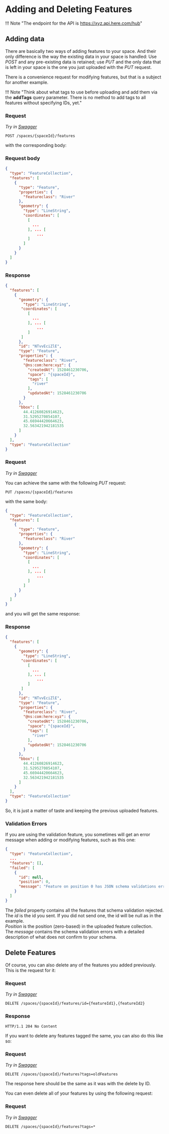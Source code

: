 # Adding and Deleting Features

!!! Note "The endpoint for the API is https://xyz.api.here.com/hub"

## Adding data

There are basically two ways of adding features to your space. And their only difference is the way the existing data in your space is handled:
Use *POST* and any pre-existing data is retained; use *PUT* and the only data that is left in your space is the one you just uploaded with the *PUT* request.

There is a convenience request for modifying features, but that is a subject for another example.

!!! Note "Think about what tags to use before uploading and add them via the **addTags** query parameter. There is no method to add tags to all features without specifying IDs, yet."

### Request

*Try in [Swagger](https://xyz.api.here.com/hub/static/swagger/#/Edit_Features)*

```HTTP
POST /spaces/{spaceId}/features
```

with the corresponding body:

### Request body

```JSON
{
  "type": "FeatureCollection",
  "features": [
    {
      "type": "Feature",
      "properties": {
        "featureclass": "River"
      },
      "geometry": {
        "type": "LineString",
        "coordinates": [
          [
            ...
          ], ... [
              ...
          ]
        ]
      }
    }
  ]
}
```

### Response

```JSON
{
  "features": [
    {
      "geometry": {
        "type": "LineString",
       "coordinates": [
          [
            ...
          ], ... [
              ...
          ]
       ]
      },
      "id": "NTvvEciZlE",
      "type": "Feature",
      "properties": {
        "featureclass": "River",
        "@ns:com:here:xyz": {
          "createdAt": 1528461230706,
          "space": "{spaceId}",
          "tags": [
            "river"
          ],
          "updatedAt": 1528461230706
        }
      },
      "bbox": [
        44.41260826914623,
        31.5295270854107,
        45.66944420664623,
        32.563421942181535
      ]
    }
  ],
  "type": "FeatureCollection"
}
```

### Request

*Try in [Swagger](https://xyz.api.here.com/hub/static/swagger/#/Edit_Features)*

You can achieve the same with the following *PUT* request:

```HTTP
PUT /spaces/{spaceId}/features
```

with the same body:

```JSON
{
  "type": "FeatureCollection",
  "features": [
    {
      "type": "Feature",
      "properties": {
        "featureclass": "River"
      },
      "geometry": {
        "type": "LineString",
        "coordinates": [
          [
            ...
          ], ... [
              ...
          ]
        ]
      }
    }
  ]
}
```

and you will get the same response:

### Response

```JSON
{
  "features": [
    {
      "geometry": {
        "type": "LineString",
       "coordinates": [
          [
            ...
          ], ... [
              ...
          ]
       ]
      },
      "id": "NTvvEciZlE",
      "type": "Feature",
      "properties": {
        "featureclass": "River",
        "@ns:com:here:xyz": {
          "createdAt": 1528461230706,
          "space": "{spaceId}",
          "tags": [
            "river"
          ],
          "updatedAt": 1528461230706
        }
      },
      "bbox": [
        44.41260826914623,
        31.5295270854107,
        45.66944420664623,
        32.563421942181535
      ]
    }
  ],
  "type": "FeatureCollection"
}
```

So, it is just a matter of taste and keeping the previous uploaded features.

### Validation Errors

If you are using the validation feature, you sometimes will get an error message when adding or modifying features, such as this one:

```JSON
{
  "type": "FeatureCollection",
  ...
  "features": [],
  "failed": [
    {
      "id": null,
      "position": 0,
      "message": "Feature on position 0 has JSON schema validations errors/warnings.\n[[1,151][/properties] The object must have a property whose name is \"city\"., [1,151][/properties] The object must have a property whose name is \"employees\"., [1,151][/properties] The object must have a property whose name is \"name\"., [1,151][/properties] The object must have a property whose name is \"country\".]"
    }
  ]
}
```

The *failed* property contains all the features that schema validation rejected.  
The *id* is the id you sent. If you did not send one, the id will be null as in the example.  
*Position* is the position (zero-based) in the uploaded feature collection.  
The *message* contains the schema validation errors with a detailed description of what does not confirm to your schema.

## Delete Features

Of course, you can also delete any of the features you added previously. This is the request for it:

### Request

*Try in [Swagger](https://xyz.api.here.com/hub/static/swagger/#/Edit_Features)*

```HTTP
DELETE /spaces/{spaceId}/features/id={featureId1},{featureId2}
```

### Response

```HTTP
HTTP/1.1 204 No Content
```

If you want to delete any features tagged the same, you can also do this like so:

### Request

*Try in [Swagger](https://xyz.api.here.com/hub/static/swagger/#/Edit_Features)*

```HTTP
DELETE /spaces/{spaceId}/features?tags=oldFeatures
```

The response here should be the same as it was with the delete by ID.

You can even delete all of your features by using the following request:

### Request

*Try in [Swagger](https://xyz.api.here.com/hub/static/swagger/#/Edit_Features)*

```HTTP
DELETE /spaces/{spaceId}/features?tags=*
```
